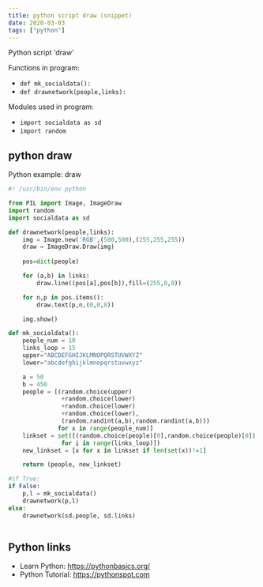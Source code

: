 ```yaml
---
title: python script draw (snippet)
date: 2020-03-03
tags: ["python"]
---
```

Python script 'draw'

Functions in program: 
* `def mk_socialdata():`
* `def drawnetwork(people,links):`

Modules used in program: 
* `import socialdata as sd`
* `import random`

## python draw

Python example: draw

```python
#! /usr/bin/env python

from PIL import Image, ImageDraw
import random
import socialdata as sd

def drawnetwork(people,links):
    img = Image.new('RGB',(500,500),(255,255,255))
    draw = ImageDraw.Draw(img)
    
    pos=dict(people)

    for (a,b) in links:
        draw.line((pos[a],pos[b]),fill=(255,0,0))

    for n,p in pos.items():
        draw.text(p,n,(0,0,0))

    img.show()

def mk_socialdata():
    people_num = 10
    links_loop = 15
    upper="ABCDEFGHIJKLMNOPQRSTUVWXYZ"
    lower="abcdefghijklmnopqrstuvwxyz"

    a = 50
    b = 450
    people = [(random.choice(upper)
               +random.choice(lower)
               +random.choice(lower)
               +random.choice(lower),
               (random.randint(a,b),random.randint(a,b)))
              for x in range(people_num)]
    linkset = set([(random.choice(people)[0],random.choice(people)[0])
               for i in range(links_loop)])
    new_linkset = [x for x in linkset if len(set(x))!=1]

    return (people, new_linkset)

#if True:
if False:
    p,l = mk_socialdata()
    drawnetwork(p,l)
else:
    drawnetwork(sd.people, sd.links)



```

## Python links

- Learn Python: https://pythonbasics.org/
- Python Tutorial: https://pythonspot.com
